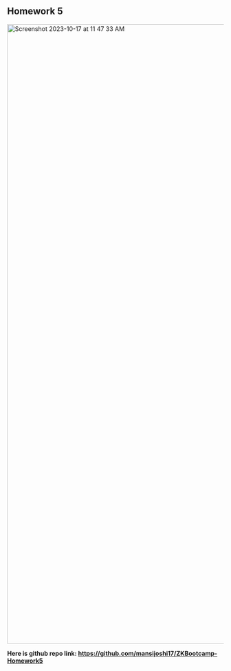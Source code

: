 ## Homework 5

<img width="1440" alt="Screenshot 2023-10-17 at 11 47 33 AM" src="https://github.com/mansijoshi17/Zk-Bootcamp/assets/54347081/d3e52a57-45b2-4c31-8015-dd97c3fcad6f">

**Here is github repo link: https://github.com/mansijoshi17/ZKBootcamp-Homework5**